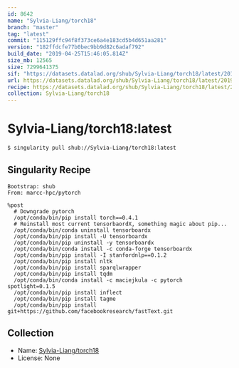 ```yaml
---
id: 8642
name: "Sylvia-Liang/torch18"
branch: "master"
tag: "latest"
commit: "115129ffc94f8f373ce6a4e183cd5b4d651aa281"
version: "182ffdcfe77b0bec9bb9d82c6adaf792"
build_date: "2019-04-25T15:46:05.814Z"
size_mb: 12565
size: 7299641375
sif: "https://datasets.datalad.org/shub/Sylvia-Liang/torch18/latest/2019-04-25-115129ff-182ffdcf/182ffdcfe77b0bec9bb9d82c6adaf792.simg"
url: https://datasets.datalad.org/shub/Sylvia-Liang/torch18/latest/2019-04-25-115129ff-182ffdcf/
recipe: https://datasets.datalad.org/shub/Sylvia-Liang/torch18/latest/2019-04-25-115129ff-182ffdcf/Singularity
collection: Sylvia-Liang/torch18
---
```


# Sylvia-Liang/torch18:latest

```bash
$ singularity pull shub://Sylvia-Liang/torch18:latest
```

## Singularity Recipe

```singularity
Bootstrap: shub
From: marcc-hpc/pytorch

%post
  # Downgrade pytorch
  /opt/conda/bin/pip install torch==0.4.1
  # Reinstall most current tensorbaordX, something magic about pip...
  /opt/conda/bin/conda uninstall tensorboardx
  /opt/conda/bin/pip install -U tensorboardx
  /opt/conda/bin/pip uninstall -y tensorboardx
  /opt/conda/bin/conda install -c conda-forge tensorboardx
  /opt/conda/bin/pip install -I stanfordnlp==0.1.2
  /opt/conda/bin/pip install nltk
  /opt/conda/bin/pip install sparqlwrapper
  /opt/conda/bin/pip install tqdm
  /opt/conda/bin/conda install -c maciejkula -c pytorch spotlight=0.1.5
  /opt/conda/bin/pip install inflect
  /opt/conda/bin/pip install tagme
  /opt/conda/bin/pip install git+https://github.com/facebookresearch/fastText.git
```

## Collection

 - Name: [Sylvia-Liang/torch18](https://github.com/Sylvia-Liang/torch18)
 - License: None

